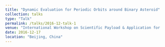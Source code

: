```yaml
---
title: "Dynamic Evaluation for Periodic Orbits around Binary Asteroid"
collection: talks
type: "Talk"
permalink: /talks/2016-12-talk-1
venue: "International Workshop on Scientific Payload & Application for Asteroid Application"
date: 2016-12-17
location: "Beijing, China"
---
```


